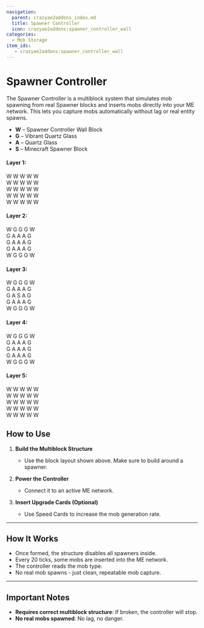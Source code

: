 ```yaml
---
navigation:
  parent: crazyae2addons_index.md
  title: Spawner Controller
  icon: crazyae2addons:spawner_controller_wall
categories:
  - Mob Storage
item_ids:
   - crazyae2addons:spawner_controller_wall
---
```


<BlockImage id="crazyae2addons:spawner_controller_wall" scale="4"></BlockImage>

# Spawner Controller

The Spawner Controller is a multiblock system that simulates mob spawning from real Spawner blocks and inserts mobs directly into your ME network. This lets you capture mobs automatically without lag or real entity spawns.

- **W** – Spawner Controller Wall Block
- **G** – Vibrant Quartz Glass
- **A** – Quartz Glass
- **S** – Minecraft Spawner Block

#### Layer 1:
W W W W W <br/>
W W W W W <br/>
W W W W W <br/>
W W W W W <br/>
W W W W W 

#### Layer 2:
W G G G W <br/>
G A A A G <br/>
G A A A G <br/>
G A A A G <br/>
W G G G W

#### Layer 3:
W G G G W <br/>
G A A A G <br/>
G A S A G <br/>
G A A A G <br/>
W G G G W

#### Layer 4:
W G G G W <br/>
G A A A G <br/>
G A A A G <br/>
G A A A G <br/>
W G G G W

#### Layer 5:
W W W W W <br/>
W W W W W <br/>
W W W W W <br/>
W W W W W <br/>
W W W W W



## How to Use

1. **Build the Multiblock Structure**
   - Use the block layout shown above. Make sure to build around a spawner.

2. **Power the Controller**
   - Connect it to an active ME network.

3. **Insert Upgrade Cards (Optional)**
   - Use Speed Cards to increase the mob generation rate.

---

## How It Works

- Once formed, the structure disables all spawners inside.
- Every 20 ticks, some mobs are inserted into the ME network.
- The controller reads the mob type.
- No real mob spawns - just clean, repeatable mob capture.

---

## Important Notes

- **Requires correct multiblock structure**: If broken, the controller will stop.
- **No real mobs spawned**: No lag, no danger.